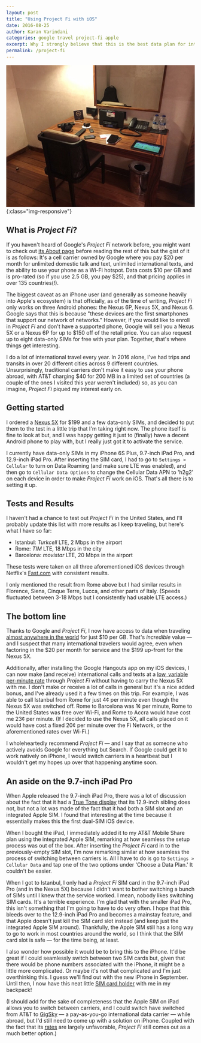 ```yaml
--- 
layout: post
title: "Using Project Fi with iOS"
date: 2016-08-25
author: Karan Varindani
categories: google travel project-fi apple
excerpt: Why I strongly believe that this is the best data plan for international travel.
permalink: /project-fi
---
```

![](/assets/project-fi.jpeg){:class="img-responsive"}

## What is _Project Fi_?
If you haven't heard of Google's _Project Fi_ network before, you might want to check out [its About page](https://fi.google.com/about/) before reading the rest of this but the gist of it is as follows: It's a cell carrier owned by Google where you pay $20 per month for unlimited domestic talk and text, unlimited international texts, and the ability to use your phone as a Wi-Fi hotspot. Data costs $10 per GB and is pro-rated (so if you use 2.5 GB, you pay $25), and that pricing applies in over 135 countries(!).

The biggest caveat as an iPhone user (and generally as someone heavily into Apple's ecosystem) is that officially, as of the time of writing, _Project Fi_ only works on three Android phones: the Nexus 6P, Nexus 5X, and Nexus 6. Google says that this is because "these devices are the first smartphones that support our network of networks." However, if you would like to enroll in _Project Fi_  and don't have a supported phone, Google will sell you a Nexus 5X or a Nexus 6P for up to $150 off of the retail price. You can also request up to eight data-only SIMs for free with your plan. Together, that's where things get interesting.

I do a lot of international travel every year. In 2016 alone, I've had trips and transits in over 20 different cities across 9 different countries. Unsurprisingly, traditional carriers don't make it easy to use your phone abroad, with AT&T charging $40 for 200 MB in a limited set of countries (a couple of the ones I visited this year weren't included) so, as you can imagine, _Project Fi_ piqued my interest early on.

## Getting started
I ordered a [Nexus 5X](https://www.amazon.com/LG-Nexus-5X-Unlocked-Smartphone/dp/B0178GE4FU) for $199 and a few data-only SIMs, and decided to put them to the test in a little trip that I'm taking right now.  The phone itself is fine to look at but, and I was happy getting it just to (finally) have a decent Android phone to play with, but I really just got it to activate the service.

I currently have data-only SIMs in my iPhone 6S Plus, 9.7-inch iPad Pro, and 12.9-inch iPad Pro. After inserting the SIM card, I had to go to `Settings > Cellular` to turn on Data Roaming (and make sure LTE was enabled), and then go to `Cellular Data Options` to change the Cellular Data APN to 'h2g2' on each device in order to make _Project Fi_ work on iOS. That's all there is to setting it up.

## Tests and Results
I haven't had a chance to test out _Project Fi_ in the United States, and I'll probably update this list with more results as I keep traveling, but here's what I have so far:

- Istanbul: _Turkcell_ LTE, 2 Mbps in the airport
- Rome: _TIM_ LTE, 18 Mbps in the city
- Barcelona: _movistar_ LTE, 20 Mbps in the airport

These tests were taken on all three aforementioned iOS devices through Netflix's [Fast.com](fast.com) with consistent results. 

I only mentioned the result from Rome above but I had similar results in Florence, Siena, Cinque Terre, Lucca, and other parts of Italy. (Speeds fluctuated between 3-18 Mbps but I consistently had usable LTE access.)

## The bottom line
Thanks to Google and _Project Fi_, I now have access to data when traveling [almost anywhere in the world](https://fi.google.com/coverage?u=0) for just $10 per GB. That's  _incredible_ value — and I suspect that many international travelers would agree, even when factoring in the $20 per month for service and the $199 up-front for the Nexus 5X.

Additionally, after installing the Google Hangouts app on my iOS devices, I can now make (and receive) international calls and texts at a [low, variable per-minute rate](https://fi.google.com/about/rates/) through _Project Fi_ without having to carry the Nexus 5X with me. I don't make or receive a lot of calls in general but it's a nice added bonus, and I've already used it a few times on this trip. For example, I was able to call Istanbul from Rome for just 4¢ per minute even though the Nexus 5X was switched off. Rome to Barcelona was 1¢ per minute, Rome to the United States was free over Wi-Fi, and Rome to Accra would have cost me 23¢ per minute. (If I decided to use the Nexus 5X, all calls placed on it would have cost a fixed 20¢ per minute over the Fi Network, or the aforementioned rates over Wi-Fi.)

I wholeheartedly recommend _Project Fi_ — and I say that as someone who actively avoids Google for everything but Search. If Google could get it to work natively on iPhone, I would switch carriers in a heartbeat but I wouldn't get my hopes up over that happening anytime soon.

## An aside on the 9.7-inch iPad Pro
When Apple released the 9.7-inch iPad Pro, there was a lot of discussion about the fact that it had a [True Tone display](http://www.cnet.com/news/apples-true-tone-display-whats-the-deal/) that its 12.9-inch sibling does not, but not a lot was made of the fact that it had both a SIM slot and an integrated Apple SIM. I found that interesting at the time because it essentially makes this the first dual-SIM iOS device. 

When I bought the iPad, I immediately added it to my AT&T Mobile Share plan using the integrated Apple SIM, remarking at how seamless the setup process was out of the box. After inserting the _Project Fi_ card in to the previously-empty SIM slot, I'm now remarking similar at how seamless the process of switching between carriers is. All I have to do is go to `Settings > Cellular Data` and tap one of the two options under 'Choose a Data Plan.' It couldn't be easier.

When I got to Istanbul, I only had a _Project Fi_ SIM card in the 9.7-inch iPad Pro (and in the Nexus 5X) because I didn't want to bother switching a bunch of SIMs until I knew that the service worked. I mean, nobody likes switching SIM cards. It's a terrible experience. I'm glad that with the smaller iPad Pro, this isn't something that I'm going to have to do very often. I hope that this bleeds over to the 12.9-inch iPad Pro and becomes a mainstay feature, and that Apple doesn't just kill the SIM card slot instead (and keep just the integrated Apple SIM around). Thankfully, the Apple SIM still has a long way to go to work in most countries around the world, so I think that the SIM card slot is safe — for the time being, at least. 

I also wonder how possible it would be to bring this to the iPhone. It'd be great if I could seamlessly switch between two SIM cards but, given that there would be phone numbers associated with the iPhone, it might be a little more complicated. Or maybe it's not that complicated and I'm just overthinking this. I guess we'll find out with the new iPhone in September. Until then, I now have this neat little [SIM card holder](https://www.amazon.com/GPG2-Mobile-Safe-Case-travel/dp/B00GQ2HG6C/ref=sr_1_1?ie=UTF8&qid=1471319385&sr=8-1&keywords=Sim+card+holder) with me in my backpack!

(I should add for the sake of completeness that the Apple SIM on iPad allows you to switch between carriers, and I could switch have switched from AT&T to [GigSky](https://www.gigsky.com/) — a pay-as-you-go international data carrier — while abroad, but I'd still need to come up with a solution on iPhone. Coupled with the fact that its [rates](https://cl.ly/h8bP) are largely unfavorable, _Project Fi_ still comes out as a much better option.)